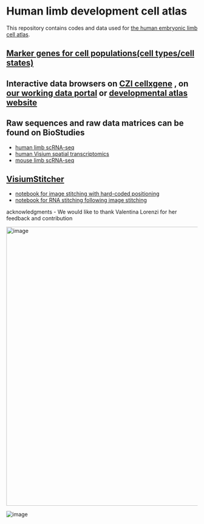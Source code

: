 # Human limb development cell atlas
This repository contains codes and data used for [the human embryonic limb cell atlas](https://www.nature.com/articles/s41586-023-06806-x).

## [Marker genes for cell populations(cell types/cell states)](https://github.com/Teichlab/limbcellatlas/blob/main/MarkerGenes.md)

## Interactive data browsers on [CZI cellxgene](https://cellxgene.cziscience.com/collections/4fefa187-5d14-4f1e-915b-c892ed320aab) , on [our working data portal](https://limb-dev.cellgeni.sanger.ac.uk/) or [developmental atlas website](https://developmental.cellatlas.io/embryonic-limb)
## Raw sequences and raw data matrices can be found on BioStudies
* [human limb scRNA-seq](https://www.ebi.ac.uk/biostudies/arrayexpress/studies/E-MTAB-8813)
* [human Visium spatial transcriptomics](https://www.ebi.ac.uk/biostudies/arrayexpress/studies/E-MTAB-10367)
* [mouse limb scRNA-seq](https://www.ebi.ac.uk/biostudies/arrayexpress/studies/E-MTAB-10514)

## [VisiumStitcher](https://github.com/Teichlab/visium_stitcher)
* [notebook for image stitching with hard-coded positioning](https://nbviewer.jupyter.org/github/Teichlab/limbcellatlas/blob/main/Visium_image_stitching.ipynb)
* [notebook for RNA stitching following image stitching](https://nbviewer.jupyter.org/github/Teichlab/limbcellatlas/blob/main/Visium_RNA_stitching.ipynb)

acknowledgments - We would like to thank Valentina Lorenzi for her feedback and contribution 

<img width="736" alt="image" src="https://github.com/user-attachments/assets/51cb199c-e15a-46ac-8f6e-ed057cf8503b">

![image](https://github.com/Teichlab/limbcellatlas/assets/4110443/cd34fe7b-53fb-485e-95a0-3b1b04394102)

